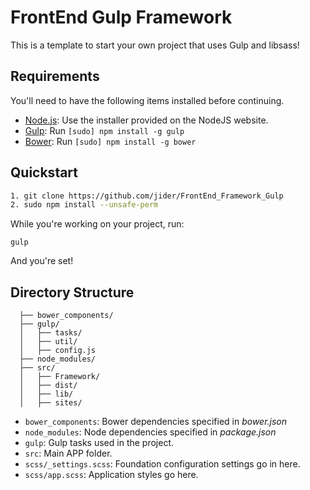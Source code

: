 # FrontEnd Gulp Framework

This is a template to start your own project that uses Gulp and libsass!

## Requirements

You'll need to have the following items installed before continuing.

  * [Node.js](http://nodejs.org): Use the installer provided on the NodeJS website.
  * [Gulp](http://gulpjs.com/): Run `[sudo] npm install -g gulp`
  * [Bower](http://bower.io): Run `[sudo] npm install -g bower`

## Quickstart

```bash
1. git clone https://github.com/jider/FrontEnd_Framework_Gulp
2. sudo npm install --unsafe-perm
```

While you're working on your project, run:

`gulp`

And you're set!

## Directory Structure
  ```
    ├── bower_components/
    ├── gulp/
    │   ├── tasks/
    │   ├── util/
    │   ├── config.js
    ├── node_modules/
    ├── src/
    │   ├── Framework/
    │   ├── dist/
    │   ├── lib/
    │   ├── sites/
  ```

  * `bower_components`: Bower dependencies specified in *bower.json*
  * `node_modules`: Node dependencies specified in *package.json*
  * `gulp`: Gulp tasks used in the project.
  * `src`: Main APP folder.
  * `scss/_settings.scss`: Foundation configuration settings go in here.
  * `scss/app.scss`: Application styles go here.